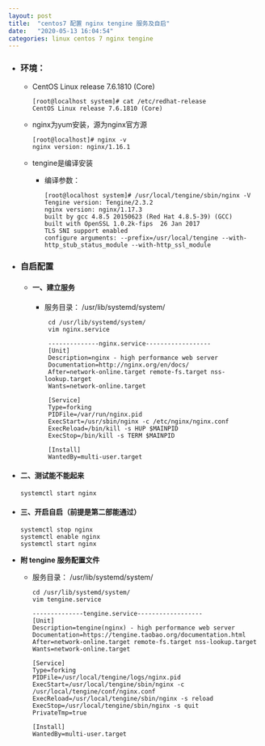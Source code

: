```yaml
---
layout: post
title:  "centos7 配置 nginx tengine 服务及自启"
date:   "2020-05-13 16:04:54"
categories: linux centos 7 nginx tengine
---
```



- ### 环境：
  - CentOS Linux release 7.6.1810 (Core)

    ```shell
	[root@localhost system]# cat /etc/redhat-release
	CentOS Linux release 7.6.1810 (Core)
	```

  - nginx为yum安装，源为nginx官方源
    
    ```
    [root@localhost]# nginx -v
    nginx version: nginx/1.16.1
    ```

  - tengine是编译安装
    - 编译参数：
	  
	  ``` shell
      [root@localhost system]# /usr/local/tengine/sbin/nginx -V
      Tengine version: Tengine/2.3.2
      nginx version: nginx/1.17.3
      built by gcc 4.8.5 20150623 (Red Hat 4.8.5-39) (GCC)
      built with OpenSSL 1.0.2k-fips  26 Jan 2017
      TLS SNI support enabled
      configure arguments: --prefix=/usr/local/tengine --with-http_stub_status_module --with-http_ssl_module
	  ```	 



- ### 自启配置
  
  - #### 一、建立服务
     
	 - 服务目录： /usr/lib/systemd/system/

	   ``` shell
		cd /usr/lib/systemd/system/
		vim nginx.service

		--------------nginx.service------------------
		[Unit]
		Description=nginx - high performance web server
		Documentation=http://nginx.org/en/docs/
		After=network-online.target remote-fs.target nss-lookup.target
		Wants=network-online.target

		[Service]
		Type=forking
		PIDFile=/var/run/nginx.pid
		ExecStart=/usr/sbin/nginx -c /etc/nginx/nginx.conf
		ExecReload=/bin/kill -s HUP $MAINPID
		ExecStop=/bin/kill -s TERM $MAINPID

		[Install]
		WantedBy=multi-user.target
       ```

 - #### 二、测试能不能起来
     
	 ``` shell
	 systemctl start nginx
     ```

 - #### 三、开启自启（前提是第二部能通过）

     ``` shell
	 systemctl stop nginx
	 systemctl enable nginx
	 systemctl start nginx
     ```
	 

- **附 tengine 服务配置文件**

  - 服务目录： /usr/lib/systemd/system/

	``` shell
	cd /usr/lib/systemd/system/
	vim tengine.service

	--------------tengine.service------------------
	[Unit]
	Description=tengine(nginx) - high performance web server
	Documentation=https://tengine.taobao.org/documentation.html
	After=network-online.target remote-fs.target nss-lookup.target
	Wants=network-online.target

	[Service]
	Type=forking
	PIDFile=/usr/local/tengine/logs/nginx.pid
	ExecStart=/usr/local/tengine/sbin/nginx -c /usr/local/tengine/conf/nginx.conf
	ExecReload=/usr/local/tengine/sbin/nginx -s reload
	ExecStop=/usr/local/tengine/sbin/nginx -s quit
	PrivateTmp=true

	[Install]
	WantedBy=multi-user.target
	```
